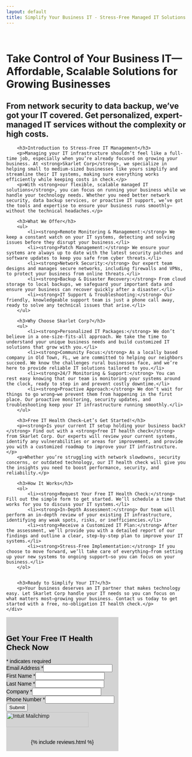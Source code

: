 ```yaml
---
layout: default
title: Simplify Your Business IT - Stress-Free Managed IT Solutions
---
```


<meta name="description" content="Skarlet Corp. Managed IT and Cyber Security Services in Dixie County Florida">

<br>
<div class="container">
<div style="display: flex; justify-content: space-between;">
    <!-- Left Column: Text Content -->
    <div style="flex: 3; padding-right: 20px; padding-left: 0px;">
        <h1>Take Control of Your Business IT—Affordable, Scalable Solutions for Growing Businesses</h1>
        <h2>From network security to data backup, we’ve got your IT covered. Get personalized, expert-managed IT services without the complexity or high costs.</h2>
        
        <h3>Introduction to Stress-Free IT Management</h3>
        <p>Managing your IT infrastructure shouldn’t feel like a full-time job, especially when you’re already focused on growing your business. At <strong>Skarlet Corp</strong>, we specialize in helping small to medium-sized businesses like yours simplify and streamline their IT systems, making sure everything works efficiently while keeping costs in check.</p>
        <p>With <strong>our flexible, scalable managed IT solutions</strong>, you can focus on running your business while we handle your technology needs. Whether you need better network security, data backup services, or proactive IT support, we’ve got the tools and expertise to ensure your business runs smoothly—without the technical headaches.</p>
        
        <h3>What We Offer</h3>
        <ul>
            <li><strong>Remote Monitoring & Management:</strong> We keep a constant watch on your IT systems, detecting and solving issues before they disrupt your business.</li>
            <li><strong>Patch Management:</strong> We ensure your systems are always up to date with the latest security patches and software updates to keep you safe from cyber threats.</li>
            <li><strong>Network Security:</strong> Our expert team designs and manages secure networks, including firewalls and VPNs, to protect your business from online threats.</li>
            <li><strong>Backup & Disaster Recovery:</strong> From cloud storage to local backups, we safeguard your important data and ensure your business can recover quickly after a disaster.</li>
            <li><strong>IT Support & Troubleshooting:</strong> Our friendly, knowledgeable support team is just a phone call away, ready to solve any technical issues that arise.</li>
        </ul>
        
        <h3>Why Choose Skarlet Corp?</h3>
        <ul>
            <li><strong>Personalized IT Packages:</strong> We don’t believe in a one-size-fits-all approach. We take the time to understand your unique business needs and build customized IT solutions that grow with you.</li>
            <li><strong>Community Focus:</strong> As a locally based company in Old Town, FL, we are committed to helping our neighbors succeed. We know the challenges rural businesses face, and we’re here to provide reliable IT solutions tailored to you.</li>
            <li><strong>24/7 Monitoring & Support:</strong> You can rest easy knowing that our team is monitoring your systems around the clock, ready to step in and prevent costly downtime.</li>
            <li><strong>Proactive Approach:</strong> We don’t wait for things to go wrong—we prevent them from happening in the first place. Our proactive monitoring, security updates, and troubleshooting keep your IT infrastructure running smoothly.</li>
        </ul>
        
        <h3>Free IT Health Check—Let’s Get Started!</h3>
        <p><strong>Is your current IT setup holding your business back?</strong> Find out with a <strong>free IT health check</strong> from Skarlet Corp. Our experts will review your current systems, identify any vulnerabilities or areas for improvement, and provide you with a customized roadmap to improve your IT infrastructure.</p>
        <p>Whether you’re struggling with network slowdowns, security concerns, or outdated technology, our IT health check will give you the insights you need to boost performance, security, and reliability.</p>
        
        <h3>How It Works</h3>
        <ol>
            <li><strong>Request Your Free IT Health Check:</strong> Fill out the simple form to get started. We’ll schedule a time that works for you to discuss your IT systems.</li>
            <li><strong>In-Depth Assessment:</strong> Our team will perform an in-depth review of your existing IT infrastructure, identifying any weak spots, risks, or inefficiencies.</li>
            <li><strong>Receive a Customized IT Plan:</strong> After the assessment, we’ll provide you with a detailed report of our findings and outline a clear, step-by-step plan to improve your IT systems.</li>
            <li><strong>Stress-Free Implementation:</strong> If you choose to move forward, we’ll take care of everything—from setting up your new systems to ongoing support—so you can focus on your business.</li>
        </ol>
        
       
        <h3>Ready to Simplify Your IT?</h3>
        <p>Your business deserves an IT partner that makes technology easy. Let Skarlet Corp handle your IT needs so you can focus on what matters most—growing your business. Contact us today to get started with a free, no-obligation IT health check.</p>
    </div>

<div id="mc_embed_shell">
      <link href="//cdn-images.mailchimp.com/embedcode/classic-061523.css" rel="stylesheet" type="text/css">
  <style type="text/css">
        #mc_embed_signup{background:lightgrey; color:Black; false;clear:left; font:14px Helvetica,Arial,sans-serif; width: 300px;}
        /* Add your own Mailchimp form style overrides in your site stylesheet or in this style block.
           We recommend moving this block and the preceding CSS link to the HEAD of your HTML file. */
</style>
<div id="mc_embed_signup">
    <form action="https://skarlet.us13.list-manage.com/subscribe/post?u=244988b289a2b9a2ca0e8a7a0&amp;id=b0614d89ab&amp;f_id=0043c2e1f0" method="post" id="mc-embedded-subscribe-form" name="mc-embedded-subscribe-form" class="validate" target="_self" novalidate="">
        <div id="mc_embed_signup_scroll"><br><h2>Get Your Free IT Health Check Now</h2>
            <div class="indicates-required"><span class="asterisk">*</span> indicates required</div>
            <div class="mc-field-group"><label for="mce-EMAIL">Email Address <span class="asterisk">*</span></label><input type="email" name="EMAIL" class="required email" id="mce-EMAIL" required="" value=""></div><div class="mc-field-group"><label for="mce-FNAME">First Name <span class="asterisk">*</span></label><input type="text" name="FNAME" class="required text" id="mce-FNAME" required="" value=""></div><div class="mc-field-group"><label for="mce-LNAME">Last Name <span class="asterisk">*</span></label><input type="text" name="LNAME" class="required text" id="mce-LNAME" required="" value=""></div><div class="mc-field-group"><label for="mce-COMPANY">Company <span class="asterisk">*</span></label><input type="text" name="COMPANY" class="required text" id="mce-COMPANY" required="" value=""></div><div class="mc-field-group"><label for="mce-PHONE">Phone Number <span class="asterisk">*</span></label><input type="text" name="PHONE" class="REQ_CSS" id="mce-PHONE" value=""></div>
<div hidden=""><input type="hidden" name="tags" value="190"></div>
        <div id="mce-responses" class="clear foot">
            <div class="response" id="mce-error-response" style="display: none;"></div>
            <div class="response" id="mce-success-response" style="display: none;"></div>
        </div>
    <div aria-hidden="true" style="position: absolute; left: -5000px;">
        /* real people should not fill this in and expect good things - do not remove this or risk form bot signups */
        <input type="text" name="b_244988b289a2b9a2ca0e8a7a0_b0614d89ab" tabindex="-1" value="">
    </div>
        <div class="optionalParent">
            <div class="clear foot">
                <input type="submit" name="Submit" id="mc-embedded-subscribe" class="button" value="Submit">
                <p style="margin: 0px auto;"><a href="http://eepurl.com/i1WqsU" title="Mailchimp - email marketing made easy and fun"><span style="display: inline-block; background-color: transparent; border-radius: 4px;"><img class="refferal_badge" src="https://digitalasset.intuit.com/render/content/dam/intuit/mc-fe/en_us/images/intuit-mc-rewards-text-dark.svg" alt="Intuit Mailchimp" style="width: 220px; height: 40px; display: flex; padding: 2px 0px; justify-content: center; align-items: center;"></span></a></p>
            </div>
        </div>
    </div>
</form>
<br>
<center>
{% include reviews.html %}
</center>
<br>
</div>
</div>

</div>
</div>
<br>


